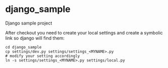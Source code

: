 django_sample
=============

Django sample project


After checkout you need to create your local settings and create a symbolic link so django will find them:

    cd django_sample
    cp settings/dev.py settings/settings_<MYNAME>.py
    # modify your setting accordingly
    ln -s settings/settings_<MYNAME>.py settings/local.py
